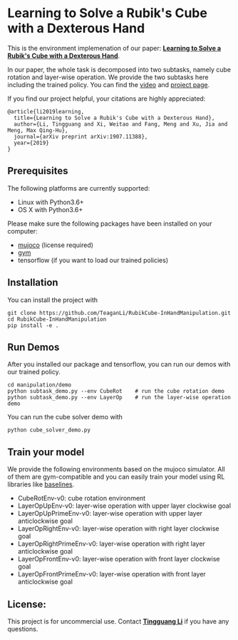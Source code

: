 # Learning to Solve a Rubik's Cube with a Dexterous Hand

This is the environment implemenation of our paper: [**Learning to Solve a Rubik's Cube with a Dexterous Hand**](https://arxiv.org/abs/1907.11388).

In our paper, the whole task is decomposed into two subtasks, namely cube rotation and layer-wise operation. We provide the two subtasks here including the trained policy. You can find the [video](https://www.youtube.com/watch?v=4st_54rqJB0&t=8s) and [project page](https://sites.google.com/view/learning-solve-a-rubiks-cube/home).

If you find our project helpful, your citations are highly appreciated:

```
@article{li2019learning,
  title={Learning to Solve a Rubik's Cube with a Dexterous Hand},
  author={Li, Tingguang and Xi, Weitao and Fang, Meng and Xu, Jia and Meng, Max Qing-Hu},
  journal={arXiv preprint arXiv:1907.11388},
  year={2019}
}
```

## Prerequisites
The following platforms are currently supported:
* Linux with Python3.6+
* OS X with Python3.6+

Please make sure the following packages have been installed on your computer:
* [mujoco](https://github.com/openai/mujoco-py) (license required)
* [gym](https://github.com/openai/gym)
* tensorflow (if you want to load our trained policies)

## Installation
You can install the project with
```
git clone https://github.com/TeaganLi/RubikCube-InHandManipulation.git
cd RubikCube-InHandManipulation
pip install -e .
```

## Run Demos

After you installed our package and tensorflow, you can run our demos with our trained policy. 
```
cd manipulation/demo
python subtask_demo.py --env CubeRot	# run the cube rotation demo
python subtask_demo.py --env LayerOp	# run the layer-wise operation demo	
```
You can run the cube solver demo with
```
python cube_solver_demo.py
```

## Train your model
We provide the following environments based on the mujoco simulator. All of them are gym-compatible and you can easily train your model using RL libraries like [baselines](https://github.com/openai/baselines).
* CubeRotEnv-v0: cube rotation environment
* LayerOpUpEnv-v0: layer-wise operation with upper layer clockwise goal
* LayerOpUpPrimeEnv-v0: layer-wise operation with upper layer anticlockwise goal
* LayerOpRightEnv-v0: layer-wise operation with right layer clockwise goal
* LayerOpRightPrimeEnv-v0: layer-wise operation with right layer anticlockwise goal
* LayerOpFrontEnv-v0: layer-wise operation with front layer clockwise goal
* LayerOpFrontPrimeEnv-v0: layer-wise operation with front layer anticlockwise goal

## License:
This project is for uncommercial use. 
Contact [**Tingguang Li**](http://www.ee.cuhk.edu.hk/~tgli/) if you have any questions.

